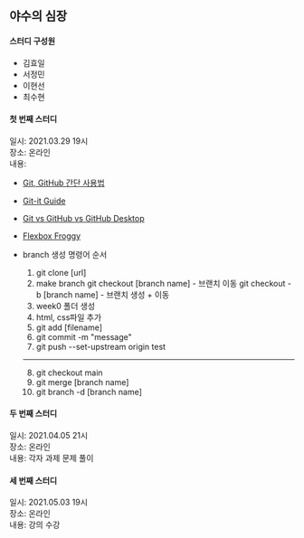 ## 야수의 심장

#### 스터디 구성원
- 김효일
- 서정민
- 이현선
- 최수현

#### 첫 번째 스터디
일시: 2021.03.29 19시 </br>
장소: 온라인 </br>
내용: 
  - [Git, GitHub 간단 사용법](https://www.a-mean-blog.com/ko/blog/MEAN-Stack/%EA%B0%9C%EB%B0%9C-%ED%99%98%EA%B2%BD-%EA%B5%AC%EC%B6%95/Git-GitHub-%EA%B0%84%EB%8B%A8-%EC%82%AC%EC%9A%A9%EB%B2%95)
  - [Git-it Guide](http://jlord.us/git-it/)
  - [Git vs GitHub vs GitHub Desktop](https://velog.io/@choiiis/Git-Git-GitHub-GitHub-Desktop-%EC%A0%95%EB%A6%AC)
  - [Flexbox Froggy](https://flexboxfroggy.com/#ko)

  - branch 생성 명령어 순서
    1. git clone [url]
    2. make branch
      git checkout [branch name] - 브랜치 이동
      git checkout -b [branch name] - 브랜치 생성 + 이동
    3. week0 폴더 생성
    4. html, css파일 추가
    5. git add [filename]
    6. git commit -m "message"
    7. git push --set-upstream origin test
    ---
    8. git checkout main
    9. git merge [branch name] 
    10. git branch -d [branch name]
   
#### 두 번째 스터디
일시: 2021.04.05 21시 </br>
장소: 온라인 </br>
내용: 각자 과제 문제 풀이

#### 세 번째 스터디
일시: 2021.05.03 19시 </br>
장소: 온라인 </br>
내용: 강의 수강
